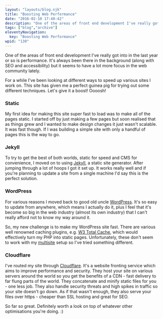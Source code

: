 ```yaml
---
layout: "layouts/blog.njk"
title: "Boosting Web Performance"
date: "2016-02-10 17:40:42"
description: "One of the areas of front end development I've really got into in the last year or so is performance"
tags: ["blog","archive"]
eleventyNavigation:
  key: "Boosting Web Performance"
wpid: "130"
---
```

One of the areas of front end development I've really got into in the last year or so is performance. It's always been there in the background (along with SEO and accessibility) but it seems to have a lot more focus in the web community lately.

For a while I've been looking at different ways to speed up various sites I work on. This site has given me a perfect guinea pig for trying out some different techniques. Let's give it a boost! Oooosh!
<h3>Static</h3>
My first idea for making this site super fast to load was to make all of the pages static. I started off by just making a few pages but soon realised that as things grew and I wanted to make design changes it just wasn't scalable. It was fast though. If I was building a simple site with only a handful of pages this is the way to go.
<h3>Jekyll</h3>
To try to get the best of both worlds, static for speed and CMS for convenience, I moved on to using <a href="https://jekyllrb.com/" target="_blank">Jekyll</a>, a static site generator. After jumping through a lot of hoops I got it set up. It works really well and if you're planning to update a site from a single machine I'd say this is the perfect solution.
<h3>WordPress</h3>
For various reasons I moved back to good old uncle <a href="https://wordpress.org/" target="_blank">WordPress</a>. It's so easy to update from anywhere, which means I actually do it, plus I feel that it's become so big in the web industry (almost its own industry) that I can't really afford not to know my way around it.

So, my new challenge is to make my WordPress site fast. There are various well renowned caching plugins, e.g. <a href="https://wordpress.org/plugins/w3-total-cache/" target="_blank">W3 Total Cache</a>, which would effectively turn my PHP into static pages. Unfortunately, these don't seem to work with my <a href="https://codex.wordpress.org/Create_A_Network" target="_blank">multisite</a> setup so I've tried something different.
<h3>Cloudflare</h3>
I've routed my site through <a href="https://www.cloudflare.com/" target="_blank">Cloudflare</a>. It's a website fronting service which aims to improve performance and security. They host your site on various servers around the world so you get the benefits of a CDN - fast delivery to far flung parts of the world. They concatenate and minify static files for you - one less job. They also handle security threats and high spikes in traffic so your site doesn't go down. As if that wasn't enough, they also serve your files over https - cheaper than SSL hosting and great for SEO.

So far so great. Definitely worth a look on top of whatever other optimisations you're doing. :)